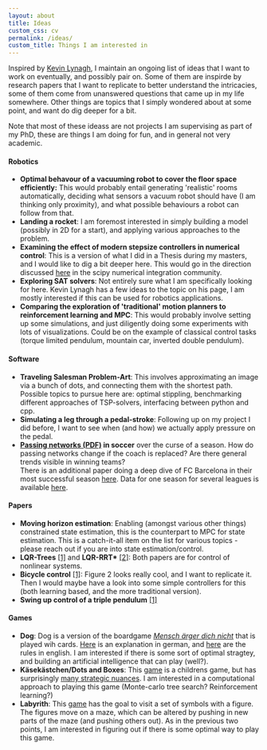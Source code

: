 ```yaml
---
layout: about
title: Ideas
custom_css: cv
permalink: /ideas/
custom_title: Things I am interested in
---
```

Inspired by [Kevin Lynagh](https://kevinlynagh.com/), I maintain an ongoing list of ideas that I want to work on eventually, and possibly pair on.
Some of them are inspirde by research papers that I want to replicate to better understand the intricacies, some of them come from unanswered questions that came up in my life somewhere.
Other things are topics that I simply wondered about at some point, and want do dig deeper for a bit.

Note that most of these ideass are not projects I am supervising as part of my PhD, these are things I am doing for fun, and in general not very academic.

#### Robotics
- **Optimal behavour of a vacuuming robot to cover the floor space efficiently:**
This would probably entail generating 'realistic' rooms automatically, deciding what sensors a vacuum robot should have (I am thinking only proximity), and what possible behaviours a robot can follow from that.
- **Landing a rocket**: I am foremost interested in simply building a model (possibly in 2D for a start), and applying various approaches to the problem.
- **Examining the effect of modern stepsize controllers in numerical control**: This is a version of what I did in a Thesis during my masters, and I would like to dig a bit deeper here. This would go in the direction discussed [here](https://github.com/scipy/scipy/issues/9822) in the scipy numerical integration community.
- **Exploring SAT solvers**: Not entirely sure what I am specifically looking for here. Kevin Lynagh has a few ideas to the topic on his page, I am mostly interested if this can be used for robotics applications.
- **Comparing the exploration of 'traditional' motion planners to reinforcement learning and MPC**: This would probably involve setting up some simulations, and just diligently doing some experiments with lots of visualizations. Could be on the example of classical control tasks (torque limited pendulum, mountain car, inverted double pendulum).

#### Software
- **Traveling Salesman Problem-Art**: This involves approximating an image via a bunch of dots, and connecting them with the shortest path.
Possible topics to pursue here are: optimal stippling, benchmarking different approaches of TSP-solvers, interfacing between python and cpp.
- **Simulating a leg through a pedal-stroke**:
Following up on my project I did before, I want to see when (and how) we actually apply pressure on the pedal.
- **[Passing networks (PDF)](https://arxiv.org/pdf/1807.00534.pdf) in soccer** over the curse of a season.
How do passing networks change if the coach is replaced? Are there general trends visible in winning teams? <br>
   There is an additional paper doing a deep dive of FC Barcelona in their most successful season [here](https://www.nature.com/articles/s41598-019-49969-2). Data for one season for several leagues is available [here](https://figshare.com/collections/Soccer_match_event_dataset/4415000/4).


#### Papers
- **Moving horizon estimation**: Enabling (amongst various other things) constrained state estimation, this is the counterpart to MPC for state estimation.
This is a catch-it-all item on the list for various topics - please reach out if you are into state estimation/control.
- **LQR-Trees** [[1]](https://groups.csail.mit.edu/robotics-center/public_papers/Tedrake09a.pdf) and **LQR-RRT\*** [[2]](https://lis.csail.mit.edu/pubs/perez-icra12.pdf): Both papers are for control of nonlinear systems.
- **Bicycle control** [[1]](http://paradise.caltech.edu/~cook/papers/TwoNeurons.pdf): Figure 2 looks really cool, and I want to replicate it. Then I would maybe have a look into some simple controllers for this (both learning based, and the more traditional version).
- **Swing up control of a triple pendulum** [[1]](https://www.acin.tuwien.ac.at/fileadmin/cds/pre_post_print/glueck2013.pdf)

#### Games
- **Dog**: Dog is a version of the boardgame [*Mensch ärger dich nicht*](https://en.wikipedia.org/wiki/Mensch_%C3%A4rgere_Dich_nicht) that is played wih cards. [Here](https://www.dogspiel.info/index.php/spiel) is an explanation in german, and [here](https://www.dogspiel.info/images/pdfs/rules.pdf) are the rules in english. I am interested if there is some sort of optimal stragtey, and building an artificial intelligence that can play (well?).
- **Käsekästchen/Dots and Boxes**: This [game](https://en.wikipedia.org/wiki/Dots_and_Boxes) is a childrens game, but has surprisingly [many strategic nuances](https://www.mat.univie.ac.at/~ifischer/papers/dots.pdf). I am interested in a computational approach to playing this game (Monte-carlo tree search? Reinforcement learning?)
- **Labyrith**: This [game](https://en.wikipedia.org/wiki/Labyrinth_(board_game)) has the goal to visit a set of symbols with a figure. The figures move on a maze, which can be altered by pushing in new parts of the maze (and pushing others out). As in the previous two points, I am interested in figuring out if there is some optimal way to play this game.
